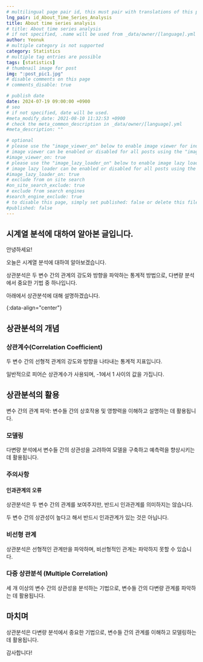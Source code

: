 ```yaml
---
# multilingual page pair id, this must pair with translations of this page. (This name must be unique)
lng_pair: id_About_Time_Series_Analysis
title: About time series analysis
# title: About time series analysis
# if not specified, .name will be used from _data/owner/[language].yml
author: Yeonuk
# multiple category is not supported
category: Statistics
# multiple tag entries are possible
tags: [statistics]
# thumbnail image for post
img: ":post_pic1.jpg"
# disable comments on this page
# comments_disable: true

# publish date
date: 2024-07-19 09:00:00 +0900
# seo
# if not specified, date will be used.
#meta_modify_date: 2021-08-10 11:32:53 +0900
# check the meta_common_description in _data/owner/[language].yml
#meta_description: ""

# optional
# please use the "image_viewer_on" below to enable image viewer for individual pages or posts (_posts/ or [language]/_posts folders).
# image viewer can be enabled or disabled for all posts using the "image_viewer_posts: true" setting in _data/conf/main.yml.
#image_viewer_on: true
# please use the "image_lazy_loader_on" below to enable image lazy loader for individual pages or posts (_posts/ or [language]/_posts folders).
# image lazy loader can be enabled or disabled for all posts using the "image_lazy_loader_posts: true" setting in _data/conf/main.yml.
#image_lazy_loader_on: true
# exclude from on site search
#on_site_search_exclude: true
# exclude from search engines
#search_engine_exclude: true
# to disable this page, simply set published: false or delete this file
#published: false
---
```


<!-- outline-start -->

## 시계열 분석에 대하여 알아본 글입니다.

안녕하세요!

오늘은 시계열 분석에 대하여 알아보겠습니다.

상관분석은 두 변수 간의 관계의 강도와 방향을 파악하는 통계적 방법으로, 다변량 분석에서 중요한 기법 중 하나입니다.

아래에서 상관분석에 대해 설명하겠습니다.

{:data-align="center"}

<!-- outline-end -->

## 상관분석의 개념

### 상관계수(Correlation Coefficient)

두 변수 간의 선형적 관계의 강도와 방향을 나타내는 통계적 지표입니다.

일반적으로 피어슨 상관계수가 사용되며, -1에서 1 사이의 값을 가집니다.

## 상관분석의 활용

변수 간의 관계 파악: 변수들 간의 상호작용 및 영향력을 이해하고 설명하는 데 활용됩니다.

### 모델링

다변량 분석에서 변수들 간의 상관성을 고려하여 모델을 구축하고 예측력을 향상시키는 데 활용됩니다.

### 주의사항

#### 인과관계의 오류

상관분석은 두 변수 간의 관계를 보여주지만, 반드시 인과관계를 의미하지는 않습니다.

두 변수 간의 상관성이 높다고 해서 반드시 인과관계가 있는 것은 아닙니다.

### 비선형 관계

상관분석은 선형적인 관계만을 파악하며, 비선형적인 관계는 파악하지 못할 수 있습니다.

### 다중 상관분석 (Multiple Correlation)

세 개 이상의 변수 간의 상관성을 분석하는 기법으로, 변수들 간의 다변량 관계를 파악하는 데 활용됩니다.

## 마치며

상관분석은 다변량 분석에서 중요한 기법으로, 변수들 간의 관계를 이해하고 모델링하는 데 활용됩니다.

감사합니다!
